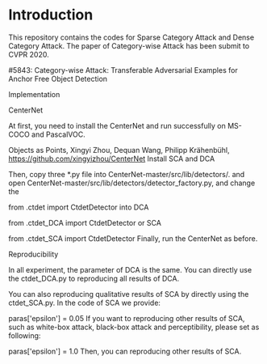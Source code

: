 # Introduction
This repository contains the codes for Sparse Category Attack and Dense Category Attack. The paper of Category-wise Attack has been submit to CVPR 2020.

#5843: Category-wise Attack: Transferable Adversarial Examples for Anchor Free Object Detection

Implementation

CenterNet

At first, you need to install the CenterNet and run successfully on MS-COCO and PascalVOC.

Objects as Points,
Xingyi Zhou, Dequan Wang, Philipp Krähenbühl,
https://github.com/xingyizhou/CenterNet
Install SCA and DCA

Then, copy three *.py file into CenterNet-master/src/lib/detectors/. and open CenterNet-master/src/lib/detectors/detector_factory.py, and change the

from .ctdet import CtdetDetector
into DCA

from .ctdet_DCA import CtdetDetector
or SCA

from .ctdet_SCA import CtdetDetector
Finally, run the CenterNet as before.

Reproducibility

In all experiment, the parameter of DCA is the same. You can directly use the ctdet_DCA.py to reproducing all results of DCA.

You can also reproducing qualitative results of SCA by directly using the ctdet_SCA.py. In the code of SCA we provide:

paras['epsilon'] = 0.05
If you want to reproducing other results of SCA, such as white-box attack, black-box attack and perceptibility, please set as following:

paras['epsilon'] = 1.0
Then, you can reproducing other results of SCA.
